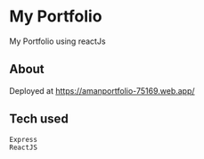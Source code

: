 # My Portfolio
My Portfolio using reactJs

## About
Deployed at https://amanportfolio-75169.web.app/

## Tech used
```
Express
ReactJS
```
